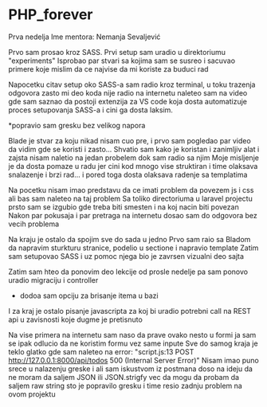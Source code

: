 # PHP_forever

Prva nedelja
Ime mentora: Nemanja Sevaljević

Prvo sam prosao kroz SASS.
Prvi setup sam uradio u direktoriumu "experiments"
Isprobao par stvari sa kojima sam se susreo i sacuvao primere
koje mislim da ce najvise da mi koriste za buduci rad

Napocetku citav setup oko SASS-a sam radio kroz terminal,
u toku trazenja odgovora zasto mi deo koda nije radio 
na internetu naleteo sam na video gde sam saznao da
postoji extenzija za VS code koja dosta automatizuje
proces setupovanja SASS-a i cini ga dosta laksim.

*popravio sam gresku bez velikog napora

Blade je stvar za koju nikad nisam cuo pre, i prvo sam pogledao 
par video da vidim gde se koristi i zasto...
Shvatio sam kako je koristan i zanimljiv alat i zajsta nisam 
naletio na jedan probelem dok sam radio sa njim
Moje misljenje je da dosta pomaze u radu jer cini kod mnogo vise
struktiran i time olaksava snalazenje i brzi rad... i pored toga
dosta olaksava radenje sa templatima

Na pocetku nisam imao predstavu da ce imati problem
da povezem js i css ali bas sam naleteo na taj problem 
Sa toliko directoriuma u laravel projectu prsto sam se izgubio
gde treba biti smesten i na koj nacin biti povezan
Nakon par pokusaja i par pretraga na internetu dosao sam do odgovora
bez vecih problema 

Na kraju je ostalo da spojim sve do sada u jedno
Prvo sam raio sa Bladom da napravim sturkturu stranice, 
podelio u sectione i napravio template 
Zatim sam setupovao SASS i uz pomoc njega bio je 
zavrsen vizualni deo sajta

Zatim sam hteo da ponovim deo lekcije od prosle nedelje pa sam ponovo
uradio migraciju i controller 
* dodoa sam opciju za brisanje itema u bazi

I za kraj je ostalo pisanje javascripta za koj bi uradio 
potrebni call na REST api u zavisnosti koje dugme je pretisnuto

Na vise primera na internetu sam naso da prave ovako nesto u formi
ja sam se ipak odlucio da ne koristim formu vez same inpute
Sve do samog kraja je teklo glatko gde sam naleteo na error:
"script.js:13 POST http://127.0.0.1:8000/api/todos 500 (Internal Server Error)"
Nisam imao puno srece u nalazenju greske i ali sam iskustvom iz postmana doso na ideju
da ne moram da saljem JSON ili JSON.strigfy vec da mogu da probam da saljem raw string
sto je popravilo gresku i time resio zadnju problem na ovom projektu